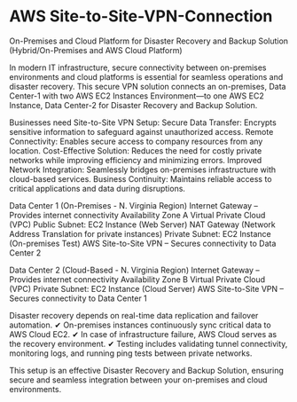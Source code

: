 # AWS Site-to-Site-VPN-Connection
On-Premises and Cloud Platform for Disaster Recovery and Backup Solution (Hybrid/On-Premises and AWS Cloud Platform)

In modern IT infrastructure, secure connectivity between on-premises environments and cloud platforms is essential for seamless operations and disaster recovery. This secure VPN solution connects an on-premises, Data Center-1 with two AWS EC2 Instances Environment—to one AWS EC2 Instance, Data Center-2 for Disaster Recovery and Backup Solution.

Businesses need Site-to-Site VPN Setup:
Secure Data Transfer: Encrypts sensitive information to safeguard against unauthorized access.
Remote Connectivity: Enables secure access to company resources from any location.
Cost-Effective Solution: Reduces the need for costly private networks while improving efficiency and minimizing errors.
Improved Network Integration: Seamlessly bridges on-premises infrastructure with cloud-based services.
Business Continuity: Maintains reliable access to critical applications and data during disruptions.

Data Center 1 (On-Premises - N. Virginia Region)
Internet Gateway – Provides internet connectivity
Availability Zone A
Virtual Private Cloud (VPC)
Public Subnet:
EC2 Instance (Web Server)
NAT Gateway (Network Address Translation for private instances)
Private Subnet:
EC2 Instance (On-premises Test)
AWS Site-to-Site VPN – Secures connectivity to Data Center 2

Data Center 2 (Cloud-Based - N. Virginia Region)
Internet Gateway – Provides internet connectivity
Availability Zone B
Virtual Private Cloud (VPC)
Private Subnet:
EC2 Instance (Cloud Server)
AWS Site-to-Site VPN – Secures connectivity to Data Center 1

Disaster recovery depends on real-time data replication and failover automation. 
✔ On-premises instances continuously sync critical data to AWS Cloud EC2. 
✔ In case of infrastructure failure, AWS Cloud serves as the recovery environment. 
✔ Testing includes validating tunnel connectivity, monitoring logs, and running ping tests between private networks.



This setup is an effective Disaster Recovery and Backup Solution, ensuring secure and seamless integration between your on-premises and cloud environments.
